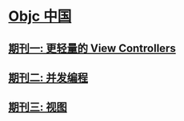 
### 

# [Objc 中国](https://objccn.io)
## [期刊一: 更轻量的 View Controllers](Issue1/README.md)
## [期刊二: 并发编程](issue2/README.md)
## [期刊三: 视图](issue3/README.md)